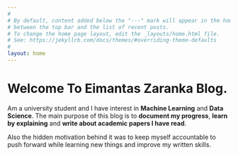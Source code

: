 ```yaml
---
#
# By default, content added below the "---" mark will appear in the home page
# between the top bar and the list of recent posts.
# To change the home page layout, edit the _layouts/home.html file.
# See: https://jekyllrb.com/docs/themes/#overriding-theme-defaults
#
layout: home
---
```


# **Welcome To Eimantas Zaranka Blog.**

Am a university student and I have interest in **Machine Learning** and **Data Science**. The main purpose of this blog is to **document my progress**, **learn by explaining** and **write about academic papers I have read**.

Also the hidden motivation behind it was to keep myself accountable to push forward while learning new things and improve my written skills.